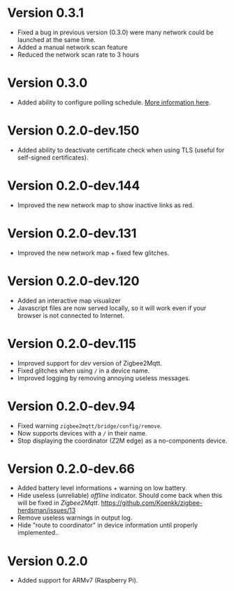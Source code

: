 # Version 0.3.1
* Fixed a bug in previous version (0.3.0) were many network could be launched at the same time.
* Added a manual network scan feature
* Reduced the network scan rate to 3 hours

# Version 0.3.0
* Added ability to configure polling schedule. [More information here](https://github.com/yllibed/Zigbee2MqttAssistant#settings).

# Version 0.2.0-dev.150
* Added ability to deactivate certificate check when using TLS (useful for self-signed certificates).

# Version 0.2.0-dev.144
* Improved the new network map to show inactive links as red.

# Version 0.2.0-dev.131
* Improved the new network map + fixed few glitches.

# Version 0.2.0-dev.120
* Added an interactive map visualizer
* Javascript files are now served locally, so it will work even if your browser is not connected to Internet.

# Version 0.2.0-dev.115
* Improved support for _dev_ version of Zigbee2Mqtt.
* Fixed glitches when using `/` in a device name.
* Improved logging by removing annoying useless messages.

# Version 0.2.0-dev.94
* Fixed warning `zigbee2mqtt/bridge/config/remove`.
* Now supports devices with a `/` in their name.
* Stop displaying the coordinator (Z2M edge) as a no-components device.

# Version 0.2.0-dev.66
* Added battery level informations + warning on low battery.
* Hide useless (unreliable) _offline_ indicator. Should come back when this will be fixed in _Zigbee2Mqtt_.
  https://github.com/Koenkk/zigbee-herdsman/issues/13
* Remove useless warnings in output log.
* Hide "route to coordinator" in device information until properly implemented..

# Version 0.2.0
* Added support for ARMv7 (Raspberry Pi).
